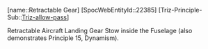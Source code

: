 ﻿---
type: TrizExample
aliases:
- Retractable Gear
license: CC BY-SA 4.0
copyright: https://github.com/SpocWeb
IsDeleted: false
IsReadOnly: false
Confidential: public
tags: 
- Triz/Principle/Example
---
[name::Retractable Gear]
[SpocWebEntityId::22385]
[Triz-Principle-Sub::[Triz-allow-pass](tech/Triz/Sub/Triz-allow-pass.md)]

Retractable Aircraft Landing Gear Stow inside the Fuselage (also demonstrates Principle 15, Dynamism).